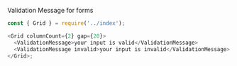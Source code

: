 Validation Message for forms

```js
const { Grid } = require('../index');

<Grid columnCount={2} gap={20}>
  <ValidationMessage>your input is valid</ValidationMessage>
  <ValidationMessage invalid>your input is invalid</ValidationMessage>
</Grid>;
```
